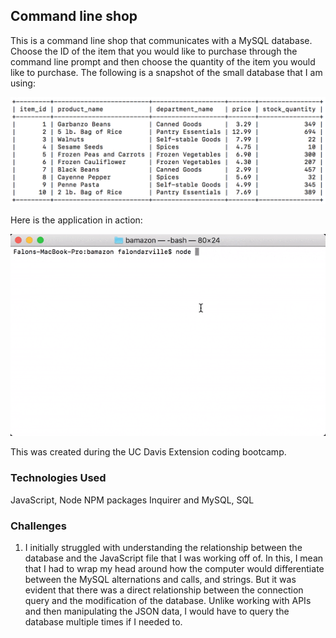 ## Command line shop

This is a command line shop that communicates with a MySQL database. Choose the ID of the item that you would like to purchase through the command line prompt and then choose the quantity of the item you would like to purchase. The following is a snapshot of the small database that I am using:

![alt-text](bamazon.png)

Here is the application in action:

![alt-text](bamazon.gif)

This was created during the UC Davis Extension coding bootcamp.

### Technologies Used

JavaScript, Node NPM packages Inquirer and MySQL, SQL

### Challenges 

1. I initially struggled with understanding the relationship between the database and the JavaScript file that I was working off of. In this, I mean that I had to wrap my head around how the computer would differentiate between the MySQL alternations and calls, and strings. But it was evident that there was a direct relationship between the connection query and the modification of the database. Unlike working with APIs and then manipulating the JSON data, I would have to query the database multiple times if I needed to. 